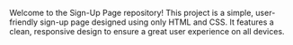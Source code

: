 Welcome to the Sign-Up Page repository!
This project is a simple, user-friendly sign-up page designed using only HTML and CSS. 
It features a clean, responsive design to ensure a great user experience on all devices.
